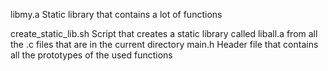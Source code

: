 libmy.a
Static library that contains a lot of functions

create_static_lib.sh
Script that creates a static library called liball.a from all the .c files that are in the current directory main.h Header file that contains all the prototypes of the used functions


